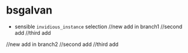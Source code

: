 # bsgalvan

* sensible `invidious_instance` selection
//new add in branch1
//second add
//third add

//new add in branch2
//second add
//third add